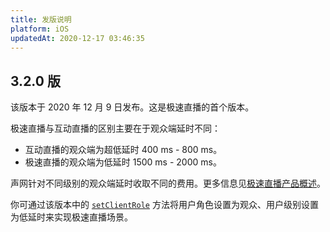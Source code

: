 ```yaml
---
title: 发版说明
platform: iOS
updatedAt: 2020-12-17 03:46:35
---
```


## 3.2.0 版

该版本于 2020 年 12 月 9 日发布。这是极速直播的首个版本。

极速直播与互动直播的区别主要在于观众端延时不同：

- 互动直播的观众端为超低延时 400 ms - 800 ms。
- 极速直播的观众端为低延时 1500 ms - 2000 ms。

声网针对不同级别的观众端延时收取不同的费用。更多信息见[极速直播产品概述](/cn/live-streaming/product_live_standard)。

你可通过该版本中的 [`setClientRole`](./API%20Reference/oc/Classes/AgoraRtcEngineKit.html#//api/name/setClientRole:options:) 方法将用户角色设置为观众、用户级别设置为低延时来实现极速直播场景。
